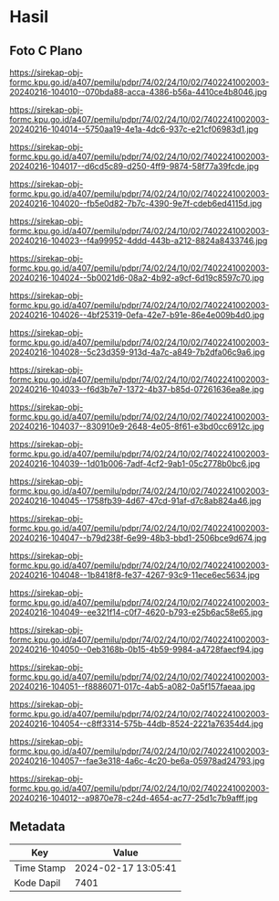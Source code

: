 # Hasil

## Foto C Plano

https://sirekap-obj-formc.kpu.go.id/a407/pemilu/pdpr/74/02/24/10/02/7402241002003-20240216-104010--070bda88-acca-4386-b56a-4410ce4b8046.jpg

https://sirekap-obj-formc.kpu.go.id/a407/pemilu/pdpr/74/02/24/10/02/7402241002003-20240216-104014--5750aa19-4e1a-4dc6-937c-e21cf06983d1.jpg

https://sirekap-obj-formc.kpu.go.id/a407/pemilu/pdpr/74/02/24/10/02/7402241002003-20240216-104017--d6cd5c89-d250-4ff9-9874-58f77a39fcde.jpg

https://sirekap-obj-formc.kpu.go.id/a407/pemilu/pdpr/74/02/24/10/02/7402241002003-20240216-104020--fb5e0d82-7b7c-4390-9e7f-cdeb6ed4115d.jpg

https://sirekap-obj-formc.kpu.go.id/a407/pemilu/pdpr/74/02/24/10/02/7402241002003-20240216-104023--f4a99952-4ddd-443b-a212-8824a8433746.jpg

https://sirekap-obj-formc.kpu.go.id/a407/pemilu/pdpr/74/02/24/10/02/7402241002003-20240216-104024--5b0021d6-08a2-4b92-a9cf-6d19c8597c70.jpg

https://sirekap-obj-formc.kpu.go.id/a407/pemilu/pdpr/74/02/24/10/02/7402241002003-20240216-104026--4bf25319-0efa-42e7-b91e-86e4e009b4d0.jpg

https://sirekap-obj-formc.kpu.go.id/a407/pemilu/pdpr/74/02/24/10/02/7402241002003-20240216-104028--5c23d359-913d-4a7c-a849-7b2dfa06c9a6.jpg

https://sirekap-obj-formc.kpu.go.id/a407/pemilu/pdpr/74/02/24/10/02/7402241002003-20240216-104033--f6d3b7e7-1372-4b37-b85d-07261636ea8e.jpg

https://sirekap-obj-formc.kpu.go.id/a407/pemilu/pdpr/74/02/24/10/02/7402241002003-20240216-104037--830910e9-2648-4e05-8f61-e3bd0cc6912c.jpg

https://sirekap-obj-formc.kpu.go.id/a407/pemilu/pdpr/74/02/24/10/02/7402241002003-20240216-104039--1d01b006-7adf-4cf2-9ab1-05c2778b0bc6.jpg

https://sirekap-obj-formc.kpu.go.id/a407/pemilu/pdpr/74/02/24/10/02/7402241002003-20240216-104045--1758fb39-4d67-47cd-91af-d7c8ab824a46.jpg

https://sirekap-obj-formc.kpu.go.id/a407/pemilu/pdpr/74/02/24/10/02/7402241002003-20240216-104047--b79d238f-6e99-48b3-bbd1-2506bce9d674.jpg

https://sirekap-obj-formc.kpu.go.id/a407/pemilu/pdpr/74/02/24/10/02/7402241002003-20240216-104048--1b8418f8-fe37-4267-93c9-11ece6ec5634.jpg

https://sirekap-obj-formc.kpu.go.id/a407/pemilu/pdpr/74/02/24/10/02/7402241002003-20240216-104049--ee321f14-c0f7-4620-b793-e25b6ac58e65.jpg

https://sirekap-obj-formc.kpu.go.id/a407/pemilu/pdpr/74/02/24/10/02/7402241002003-20240216-104050--0eb3168b-0b15-4b59-9984-a4728faecf94.jpg

https://sirekap-obj-formc.kpu.go.id/a407/pemilu/pdpr/74/02/24/10/02/7402241002003-20240216-104051--f8886071-017c-4ab5-a082-0a5f157faeaa.jpg

https://sirekap-obj-formc.kpu.go.id/a407/pemilu/pdpr/74/02/24/10/02/7402241002003-20240216-104054--c8ff3314-575b-44db-8524-2221a76354d4.jpg

https://sirekap-obj-formc.kpu.go.id/a407/pemilu/pdpr/74/02/24/10/02/7402241002003-20240216-104057--fae3e318-4a6c-4c20-be6a-05978ad24793.jpg

https://sirekap-obj-formc.kpu.go.id/a407/pemilu/pdpr/74/02/24/10/02/7402241002003-20240216-104012--a9870e78-c24d-4654-ac77-25d1c7b9afff.jpg


## Metadata

| Key        | Value               |
| ---------- | ------------------- |
| Time Stamp | 2024-02-17 13:05:41 |
| Kode Dapil | 7401                |



